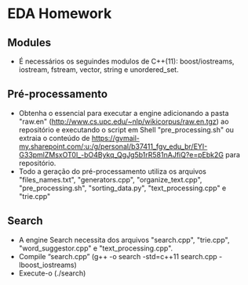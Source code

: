 # EDA Homework
## Modules
- É necessários os seguindes modulos de C++(11):  boost/iostreams, iostream, fstream, vector, string e unordered_set.

## Pré-processamento
- Obtenha o essencial para executar a engine adicionando a pasta "raw.en" (http://www.cs.upc.edu/~nlp/wikicorpus/raw.en.tgz) ao repositório e executando o script em Shell "pre_processing.sh" ou extraia o conteúdo de https://gvmail-my.sharepoint.com/:u:/g/personal/b37411_fgv_edu_br/EYI-G33pmlZMsxOT0l_-bO4Bykq_QgJg5b1rR581nAJfiQ?e=pEbk2G para repositório.
- Todo a geração do pré-processamento utiliza os arquivos "files_names.txt", "generators.cpp", "organize_text.cpp", "pre_processing.sh", "sorting_data.py", "text_processing.cpp" e "trie.cpp"

## Search
- A engine Search necessita dos arquivos "search.cpp", "trie.cpp", "word_suggestor.cpp" e "text_processing.cpp".
- Compile “search.cpp” (g++ -o search -std=c++11 search.cpp -lboost_iostreams)
- Execute-o (./search)
